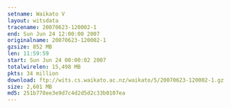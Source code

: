 ```yaml
---
setname: Waikato V
layout: witsdata
tracename: 20070623-120002-1
end: Sun Jun 24 12:00:00 2007
originalname: 20070623-120002-1
gzsize: 852 MB
len: 11:59:59
start: Sun Jun 24 00:00:02 2007
totalwirelen: 15,498 MB
pkts: 34 million
download: ftp://wits.cs.waikato.ac.nz/waikato/5/20070623-120002-1.gz
size: 2,601 MB
md5: 251b778ee3e9d7c4d2d5d2c33b0107ea
---
```

